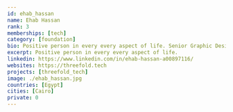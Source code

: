 ```yaml
---
id: ehab_hassan
name: Ehab Hassan
rank: 3
memberships: [tech]
category: [foundation]
bio: Positive person in every every aspect of life. Senior Graphic Designer & Web Developer at ThreeFold. Fell in love with ThreeFold as I dream about the world where everyone can be happy.
excerpt: Positive person in every every aspect of life.
linkedin: https://www.linkedin.com/in/ehab-hassan-a00897116/
websites: https://threefold.tech
projects: [threefold_tech]
image: ./ehab_hassan.jpg
countries: [Egypt]
cities: [Cairo]
private: 0
---
```

